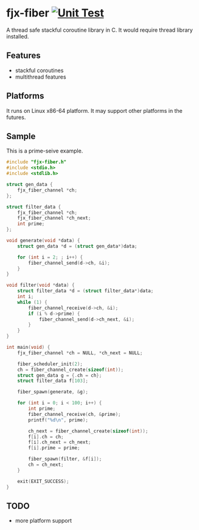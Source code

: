# fjx-fiber [![Unit Test](https://github.com/firejox/fjx-fiber/actions/workflows/unit-test.yml/badge.svg)](https://github.com/firejox/fjx-fiber/actions/workflows/unit-test.yml)

A thread safe stackful coroutine library in C. It would require thread library installed.

## Features

* stackful coroutines
* multithread features

## Platforms

It runs on Linux x86-64 platform. It may support other platforms in the futures.

## Sample

This is a prime-seive example.

```c
#include "fjx-fiber.h"
#include <stdio.h>
#include <stdlib.h>

struct gen_data {
    fjx_fiber_channel *ch;
};

struct filter_data {
    fjx_fiber_channel *ch;
    fjx_fiber_channel *ch_next;
    int prime;
};

void generate(void *data) {
    struct gen_data *d = (struct gen_data*)data;

    for (int i = 2; ; i++) {
        fiber_channel_send(d->ch, &i);
    }
}

void filter(void *data) {
    struct filter_data *d = (struct filter_data*)data;
    int i;
    while (1) {
        fiber_channel_receive(d->ch, &i);
        if (i % d->prime) {
            fiber_channel_send(d->ch_next, &i);
        }
    }
}

int main(void) {
    fjx_fiber_channel *ch = NULL, *ch_next = NULL;

    fiber_scheduler_init(2);
    ch = fiber_channel_create(sizeof(int));
    struct gen_data g = {.ch = ch};
    struct filter_data f[103];

    fiber_spawn(generate, &g);

    for (int i = 0; i < 100; i++) {
        int prime;
        fiber_channel_receive(ch, &prime);
        printf("%d\n", prime);

        ch_next = fiber_channel_create(sizeof(int));
        f[i].ch = ch;
        f[i].ch_next = ch_next;
        f[i].prime = prime;

        fiber_spawn(filter, &f[i]);
        ch = ch_next;
    }

    exit(EXIT_SUCCESS);
}
```

## TODO

* more platform support
